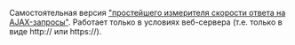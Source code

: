 Самостоятельная версия ["простейшего измерителя скорости ответа на AJAX-запросы"](http://got-quadrat.ru/blog/prostoj-izmeritel-skorosti-get-post-ajax-zaprosov). Работает только в условиях веб-сервера (т.е. только в виде http:// или https://).

